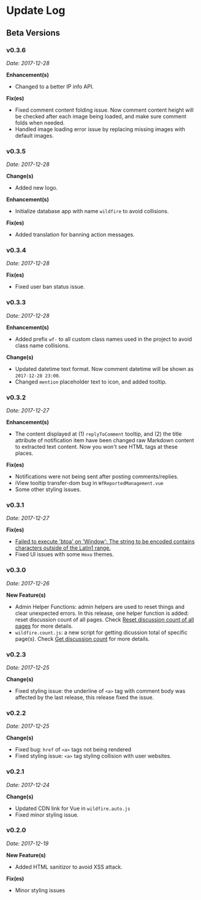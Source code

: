 # Update Log

## Beta Versions

### v0.3.6

*Date: 2017-12-28*

**Enhancement(s)**

- Changed to a better IP info API.

**Fix(es)**

- Fixed comment content folding issue. Now comment content height will be checked after each image being loaded, and make sure comment folds when needed.
- Handled image loading error issue by replacing missing images with default images.

### v0.3.5

*Date: 2017-12-28*

**Change(s)**

- Added new logo.

**Enhancement(s)**

- Initialize database app with name `wildfire` to avoid collisions.

**Fix(es)**

- Added translation for banning action messages.

### v0.3.4

*Date: 2017-12-28*

**Fix(es)**

- Fixed user ban status issue. 

### v0.3.3

*Date: 2017-12-28*

**Enhancement(s)**

- Added prefix `wf-` to all custom class names used in the project to avoid class name collisions.

**Change(s)**

- Updated datetime text format. Now comment datetime will be shown as `2017-12-28 23:00`.
- Changed `mention` placeholder text to icon, and added tooltip.

### v0.3.2

*Date: 2017-12-27*

**Enhancement(s)**

- The content displayed at (1) `replyToComment` tooltip, and (2) the title attribute of notification item have been changed raw Markdown content to extracted text content. Now you won't see HTML tags at these places.

**Fix(es)**

- Notifications were not being sent after posting comments/replies.
- iView tooltip transfer-dom bug in `WfReportedManagement.vue`
- Some other styling issues.

### v0.3.1

*Date: 2017-12-27*

**Fix(es)**

- [Failed to execute 'btoa' on 'Window': The string to be encoded contains characters outside of the Latin1 range.](https://github.com/cheng-kang/wildfire/issues/16)
- Fixed UI issues with some `Hexo` themes.

### v0.3.0

*Date: 2017-12-26*

**New Feature(s)**

- Admin Helper Functions: admin helpers are used to reset things and clear unexpected errors. In this release, one helper function is added: reset discussion count of all pages. Check [Reset discussion count of all pages](admin-helpers.md#_1-reset-discussion-count-for-all-pages) for more details.
- `wildfire.count.js`: a new script for getting dicussion total of specific page(s). Check [Get discussion count](get-discussion-count.md) for more details.

### v0.2.3

*Date: 2017-12-25*

**Change(s)**

- Fixed styling issue: the underline of `<a>` tag with comment body was affected by the last release, this release fixed the issue.

### v0.2.2

*Date: 2017-12-25*

**Change(s)**

- Fixed bug: `href` of `<a>` tags not being rendered
- Fixed styling issue: `<a>` tag styling collision with user websites.

### v0.2.1

*Date: 2017-12-24*

**Change(s)**

- Updated CDN link for Vue in `wildfire.auto.js`
- Fixed minor styling issue. 

### v0.2.0

*Date: 2017-12-19*

**New Feature(s)**

- Added HTML sanitizor to avoid XSS attack.

**Fix(es)**

- Minor styling issues
